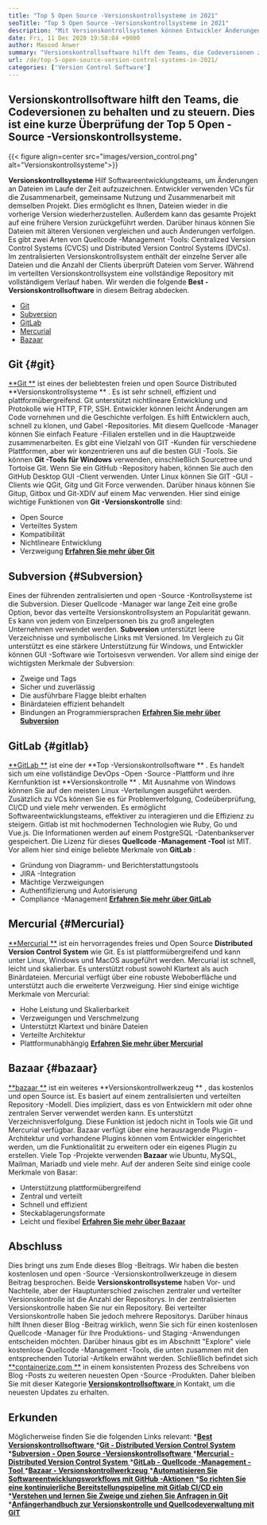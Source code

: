 ```yaml
---
title: "Top 5 Open Source -Versionskontrollsysteme in 2021" 
seoTitle: "Top 5 Open Source -Versionskontrollsysteme in 2021" 
description: "Mit Versionskontrollsystemen können Entwickler Änderungen am Code im Laufe der Zeit verwalten. Open Source-Versionskontrolle wird in verteilten und client-server-Modellen geliefert." 
date: Fri, 11 Dec 2020 19:58:04 +0000
author: Masood Anwer
summary: "Versionskontrollsoftware hilft den Teams, die Codeversionen zu verfolgen und zu steuern. Dies ist eine kurze Überprüfung der Top 5 Open -Source -Versionskontrollsysteme." 
url: /de/top-5-open-source-version-control-systems-in-2021/
categories: ['Version Control Software']
---
```


## Versionskontrollsoftware hilft den Teams, die Codeversionen zu behalten und zu steuern. Dies ist eine kurze Überprüfung der Top 5 Open -Source -Versionskontrollsysteme.

{{< figure align=center src="images/version_control.png" alt="Versionskontrollsysteme">}}

**Versionskontrollsysteme**  Hilf Softwareentwicklungsteams, um Änderungen an Dateien im Laufe der Zeit aufzuzeichnen. Entwickler verwenden VCs für die Zusammenarbeit, gemeinsame Nutzung und Zusammenarbeit mit demselben Projekt. Dies ermöglicht es Ihnen, Dateien wieder in die vorherige Version wiederherzustellen. Außerdem kann das gesamte Projekt auf eine frühere Version zurückgeführt werden. Darüber hinaus können Sie Dateien mit älteren Versionen vergleichen und auch Änderungen verfolgen.
Es gibt zwei Arten von Quellcode -Management -Tools: Centralized Version Control Systems (CVCS) und Distributed Version Control Systems (DVCs). Im zentralisierten Versionskontrollsystem enthält der einzelne Server alle Dateien und die Anzahl der Clients überprüft Dateien vom Server. Während im verteilten Versionskontrollsystem eine vollständige Repository mit vollständigem Verlauf haben.
Wir werden die folgende **Best -Versionskontrollsoftware**  in diesem Beitrag abdecken.
  * [Git][2]
  * [Subversion][3]
  * [GitLab][4]
  * [Mercurial][5]
  * [Bazaar][6]

## Git   {#git}
[**Git **][7] ist eines der beliebtesten freien und open Source Distributed  **Versionskontrollsysteme ** . Es ist sehr schnell, effizient und plattformübergreifend. Git unterstützt nichtlineare Entwicklung und Protokolle wie HTTP, FTP, SSH. Entwickler können leicht Änderungen am Code vornehmen und die Geschichte verfolgen. Es hilft Entwicklern auch, schnell zu klonen, und Gabel -Repositories. Mit diesem Quellcode -Manager können Sie einfach Feature -Filialen erstellen und in die Hauptzweide zusammenarbeiten. Es gibt eine Vielzahl von GIT -Kunden für verschiedene Plattformen, aber wir konzentrieren uns auf die besten GUI -Tools. Sie können  **Git -Tools für Windows**   verwenden, einschließlich Sourcetree und Tortoise Git. Wenn Sie ein GitHub -Repository haben, können Sie auch den GitHub Desktop GUI -Client verwenden. Unter Linux können Sie GIT -GUI -Clients wie QGit, Gitg und Git Force verwenden. Darüber hinaus können Sie Gitup, Gitbox und Git-XDIV auf einem Mac verwenden.
Hier sind einige wichtige Funktionen von **Git -Versionskontrolle**  sind:
  * Open Source
  * Verteiltes System
  * Kompatibilität
  * Nichtlineare Entwicklung
  * Verzweigung
[**Erfahren Sie mehr über Git** ][8]

## Subversion   {#Subversion}
Eines der führenden zentralisierten und open -Source -Kontrollsysteme ist die Subversion. Dieser Quellcode -Manager war lange Zeit eine große Option, bevor das verteilte Versionskontrollsystem an Popularität gewann. Es kann von jedem von Einzelpersonen bis zu groß angelegten Unternehmen verwendet werden. **Subversion**  unterstützt leere Verzeichnisse und symbolische Links mit Versioned. Im Vergleich zu Git unterstützt es eine stärkere Unterstützung für Windows, und Entwickler können GUI -Software wie Tortoisesvn verwenden.
Vor allem sind einige der wichtigsten Merkmale der Subversion:
  * Zweige und Tags
  * Sicher und zuverlässig
  * Die ausführbare Flagge bleibt erhalten
  * Binärdateien effizient behandelt
  * Bindungen an Programmiersprachen
[**Erfahren Sie mehr über Subversion** ][9]

## GitLab   {#gitlab}
[**GitLab **][10] ist eine der  **Top -Versionskontrollsoftware ** . Es handelt sich um eine vollständige DevOps -Open -Source -Plattform und ihre Kernfunktion ist  **Versionskontrolle ** . Mit Ausnahme von Windows können Sie auf den meisten Linux -Verteilungen ausgeführt werden. Zusätzlich zu VCs können Sie es für Problemverfolgung, Codeüberprüfung, CI/CD und viele mehr verwenden. Es ermöglicht Softwareentwicklungsteams, effektiver zu interagieren und die Effizienz zu steigern. Gitlab ist mit hochmodernen Technologien wie Ruby, Go und Vue.js. Die Informationen werden auf einem PostgreSQL -Datenbankserver gespeichert. Die Lizenz für dieses  **Quellcode -Management -Tool**   ist MIT.
Vor allem hier sind einige beliebte Merkmale von **GitLab** :
  * Gründung von Diagramm- und Berichterstattungstools
  * JIRA -Integration
  * Mächtige Verzweigungen
  * Authentifizierung und Autorisierung
  * Compliance -Management
[**Erfahren Sie mehr über GitLab** ][11]

## Mercurial   {#Mercurial}
[**Mercurial **][12] ist ein hervorragendes freies und Open Source  **Distributed Version Control System**   wie Git. Es ist plattformübergreifend und kann unter Linux, Windows und MacOS ausgeführt werden. Mercurial ist schnell, leicht und skalierbar. Es unterstützt robust sowohl Klartext als auch Binärdateien. Mercurial verfügt über eine robuste Weboberfläche und unterstützt auch die erweiterte Verzweigung.
Hier sind einige wichtige Merkmale von Mercurial:
  * Hohe Leistung und Skalierbarkeit
  * Verzweigungen und Verschmelzung
  * Unterstützt Klartext und binäre Dateien
  * Verteilte Architektur
  * Plattformunabhängig
[**Erfahren Sie mehr über Mercurial** ][13]

## Bazaar   {#bazaar}
[**bazaar **][14] ist ein weiteres  **Versionskontrollwerkzeug ** , das kostenlos und open Source ist. Es basiert auf einem zentralisierten und verteilten Repository -Modell. Dies impliziert, dass es von Entwicklern mit oder ohne zentralen Server verwendet werden kann. Es unterstützt Verzeichnisverfolgung. Diese Funktion ist jedoch nicht in Tools wie Git und Mercurial verfügbar. Bazaar verfügt über eine herausragende Plugin -Architektur und vorhandene Plugins können vom Entwickler eingerichtet werden, um die Funktionalität zu erweitern oder ein eigenes Plugin zu erstellen. Viele Top -Projekte verwenden  **Bazaar**   wie Ubuntu, MySQL, Mailman, Mariadb und viele mehr.
Auf der anderen Seite sind einige coole Merkmale von Basar:
  * Unterstützung plattformübergreifend
  * Zentral und verteilt
  * Schnell und effizient
  * Steckablagerungsformate
  * Leicht und flexibel
[**Erfahren Sie mehr über Bazaar** ][15]

## Abschluss
Dies bringt uns zum Ende dieses Blog -Beitrags. Wir haben die besten kostenlosen und open -Source -Versionskontrollwerkzeuge in diesem Beitrag besprochen. Beide **Versionskontrollsysteme**  haben Vor- und Nachteile, aber der Hauptunterschied zwischen zentraler und verteilter Versionskontrolle ist die Anzahl der Repositorys. In der zentralisierten Versionskontrolle haben Sie nur ein Repository. Bei verteilter Versionskontrolle haben Sie jedoch mehrere Repositorys. Darüber hinaus hilft Ihnen dieser Blog -Beitrag wirklich, wenn Sie sich für einen kostenlosen Quellcode -Manager für Ihre Produktions- und Staging -Anwendungen entscheiden möchten. Darüber hinaus gibt es im Abschnitt "Explore" viele kostenlose Quellcode -Management -Tools, die unten zusammen mit den entsprechenden Tutorial -Artikeln erwähnt werden.
Schließlich befindet sich [**containerize.com **][16] in einem konsistenten Prozess des Schreibens von Blog -Posts zu weiteren neuesten Open -Source -Produkten. Daher bleiben Sie mit dieser Kategorie [ **Versionskontrollsoftware**  ][17] in Kontakt, um die neuesten Updates zu erhalten.

## Erkunden
Möglicherweise finden Sie die folgenden Links relevant:
  *[**Best Versionskontrollsoftware** ][1]
  *[**Git - Distributed Version Control System** ][18]
  *[**Subversion - Open Source -Versionskontrollsoftware** ][19]
  *[**Mercurial - Distributed Version Control System** ][20]
  *[**GitLab - Quellcode -Management -Tool** ][21]
  *[**Bazaar - Versionskontrollwerkzeug** ][22]
  *[**Automatisieren Sie Softwareentwicklungsworkflows mit GitHub -Aktionen** ][23]
  ***[So richten Sie eine kontinuierliche Bereitstellungspipeline mit Gitlab CI/CD ein][24]** 
  ***[Verstehen und lernen Sie Zweige und ziehen Sie Anfragen in Git][25]** 
  ***[Anfängerhandbuch zur Versionskontrolle und Quellcodeverwaltung mit GIT][26]** 

  
[1]: https://products.containerize.com/version-control
[2]: #Git
[3]: #Subversion
[4]: #GitLab
[5]: #Mercurial
[6]: #Bazaar
[7]: https://products.containerize.com/version-control/git/
[8]: https://git-scm.com/
[9]: https://subversion.apache.org/
[10]: https://products.containerize.com/version-control/gitlab/
[11]: https://about.gitlab.com/
[12]: https://products.containerize.com/version-control/mercurial/
[13]: https://www.mercurial-scm.org/
[14]: https://products.containerize.com/version-control/bazaar/
[15]: https://bazaar.canonical.com/
[16]: https://containerize.com
[17]: https://blog.containerize.com/category/version-control-software/
[18]: https://products.containerize.com/version-control/git
[19]: https://products.containerize.com/version-control/subversion
[20]: https://products.containerize.com/version-control/mercurial
[21]: https://products.containerize.com/version-control/gitlab
[22]: https://products.containerize.com/version-control/bazaar
[23]: https://blog.containerize.com/version-control-software/github-actions-tutorial-automate-your-first-workflow/
[24]: https://blog.containerize.com/version-control-software/gitlab-continuous-deployment-how-it-works/
[25]: https://blog.containerize.com/version-control-software/understand-and-learn-branches-and-pull-requests-in-git/
[26]: https://blog.containerize.com/2021/01/08/guide-to-version-control-and-source-code-management-using-git/
